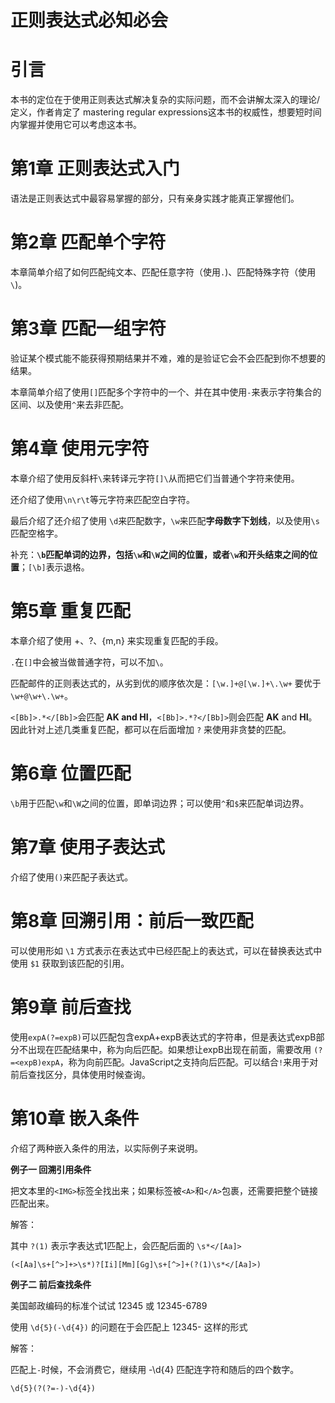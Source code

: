 # 正则表达式必知必会

# 引言 

本书的定位在于使用正则表达式解决复杂的实际问题，而不会讲解太深入的理论/定义，作者肯定了 mastering regular expressions这本书的权威性，想要短时间内掌握并使用它可以考虑这本书。

# 第1章 正则表达式入门 

语法是正则表达式中最容易掌握的部分，只有亲身实践才能真正掌握他们。

# 第2章 匹配单个字符

本章简单介绍了如何匹配纯文本、匹配任意字符（使用`.`)、匹配特殊字符（使用`\`)。

# 第3章 匹配一组字符

验证某个模式能不能获得预期结果并不难，难的是验证它会不会匹配到你不想要的结果。

本章简单介绍了使用`[]`匹配多个字符中的一个、并在其中使用`-`来表示字符集合的区间、以及使用`^`来去非匹配。

# 第4章 使用元字符

本章介绍了使用反斜杆`\`来转译元字符`[]\`从而把它们当普通个字符来使用。

还介绍了使用`\n\r\t`等元字符来匹配空白字符。

最后介绍了还介绍了使用 `\d`来匹配数字，`\w`来匹配**字母数字下划线**，以及使用`\s`匹配空格字。

补充：**`\b`匹配单词的边界，包括`\w`和`\W`之间的位置，或者`\w`和开头结束之间的位置**；`[\b]`表示退格。

# 第5章 重复匹配

本章介绍了使用  +、?、{m,n} 来实现重复匹配的手段。

`.`在`[]`中会被当做普通字符，可以不加`\`。

匹配邮件的正则表达式的，从劣到优的顺序依次是：`[\w.]+@[\w.]+\.\w+` 要优于 `\w+@\w+\.\w+`。

`<[Bb]>.*</[Bb]>`会匹配 **<B>AK</B> and <B>HI</B>**，`<[Bb]>.*?</[Bb]>`则会匹配 **<B>AK</B>** and <B>HI</B>。因此针对上述几类重复匹配，都可以在后面增加 `?` 来使用非贪婪的匹配。

# 第6章 位置匹配

`\b`用于匹配`\w`和`\W`之间的位置，即单词边界；可以使用`^`和`$`来匹配单词边界。

# 第7章 使用子表达式

介绍了使用`()`来匹配子表达式。

# 第8章 回溯引用：前后一致匹配

可以使用形如 `\1` 方式表示在表达式中已经匹配上的表达式，可以在替换表达式中使用 `$1` 获取到该匹配的引用。

# 第9章 前后查找

使用`expA(?=expB)`可以匹配包含expA+expB表达式的字符串，但是表达式expB部分不出现在匹配结果中，称为向后匹配。如果想让expB出现在前面，需要改用 `(?=<expB)expA`，称为向前匹配。JavaScript之支持向后匹配。可以结合`!`来用于对前后查找区分，具体使用时候查询。

# 第10章 嵌入条件

介绍了两种嵌入条件的用法，以实际例子来说明。

**例子一 回溯引用条件**

把文本里的`<IMG>`标签全找出来；如果标签被`<A>`和`</A>`包裹，还需要把整个链接匹配出来。


解答：

其中 `?(1)` 表示字表达式1匹配上，会匹配后面的 `\s*</[Aa]>`

```
(<[Aa]\s+[^>]+>\s*)?[Ii][Mm][Gg]\s+[^>]+(?(1)\s*</[Aa]>)
```

**例子二 前后查找条件**

美国邮政编码的标准个试试 12345 或 12345-6789

使用 `\d{5}(-\d{4})` 的问题在于会匹配上 12345- 这样的形式

解答：

匹配上`-`时候，不会消费它，继续用 -\d{4} 匹配连字符和随后的四个数字。

`\d{5}(?(?=-)-\d{4})`